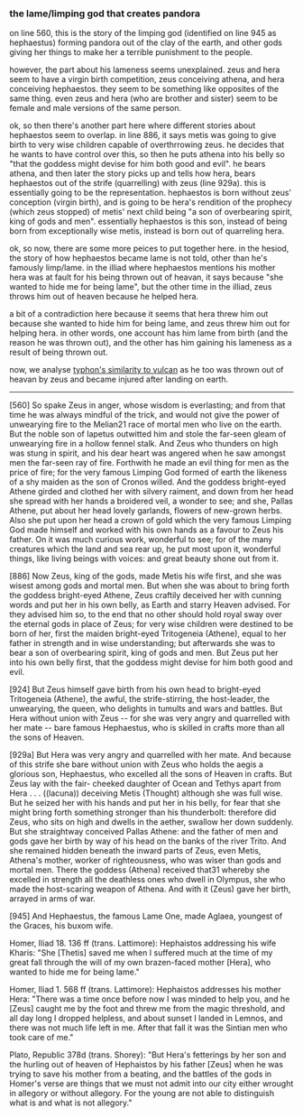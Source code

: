 ### the lame/limping god that creates pandora

on line 560, this is the story of the limping god (identified on line 945 as hephaestus) forming pandora out of the clay of the earth, and other gods giving her things to make her a terrible punishment to the people.

however, the part about his lameness seems unexplained. zeus and hera seem to have a virgin birth competition, zeus conceiving athena, and hera conceiving hephaestos. they seem to be something like opposites of the same thing. even zeus and hera (who are brother and sister) seem to be female and male versions of the same person.

ok, so then there's another part here where different stories about hephaestos seem to overlap. in line 886, it says metis was going to give birth to very wise children capable of overthrrowing zeus. he decides that he wants to have control over this, so then he puts athena into his belly so "that the goddess might devise for him both good and evil". he bears athena, and then later the story picks up and tells how hera, bears hephaestos out of the strife (quarrelling) with zeus (line 929a). this is essentially going to be the representation. hephaestos is born without zeus' conception (virgin birth), and is going to be hera's rendition of the prophecy (which zeus stopped) of metis' next child being "a son of overbearing spirit, king of gods and men". essentially hephaestos is this son, instead of being born from exceptionally wise metis, instead is born out of quarreling hera.

ok, so now, there are some more peices to put together here. in the hesiod, the story of how hephaestos became lame is not told, other than he's famously limp/lame. in the illiad where hephaestos mentions his mother hera was at fault for his being thrown out of heavan, it says because "she wanted to hide me for being lame", but the other time in the illiad, zeus throws him out of heaven because he helped hera.

a bit of a contradiction here because it seems that hera threw him out because she wanted to hide him for being lame, and zeus threw him out for helping hera. in other words, one account has him lame from birth (and the reason he was thrown out), and the other has him gaining his lameness as a result of being thrown out.

now, we analyse [typhon's similarity to vulcan](!typhon-vulcan-similarity) as he too was thrown out of heavan by zeus and became injured after landing on earth.


---

[560] So spake Zeus in anger, whose wisdom is everlasting; and from that time he was always mindful of the trick, and would not give the power of unwearying fire to the Melian21 race of mortal men who live on the earth. But the noble son of Iapetus outwitted him and stole the far-seen gleam of unwearying fire in a hollow fennel stalk. And Zeus who thunders on high was stung in spirit, and his dear heart was angered when he saw amongst men the far-seen ray of fire. Forthwith he made an evil thing for men as the price of fire; for the very famous Limping God formed of earth the likeness of a shy maiden as the son of Cronos willed. And the goddess bright-eyed Athene girded and clothed her with silvery raiment, and down from her head she spread with her hands a broidered veil, a wonder to see; and she, Pallas Athene, put about her head lovely garlands, flowers of new-grown herbs. Also she put upon her head a crown of gold which the very famous Limping God made himself and worked with his own hands as a favour to Zeus his father. On it was much curious work, wonderful to see; for of the many creatures which the land and sea rear up, he put most upon it, wonderful things, like living beings with voices: and great beauty shone out from it.

[886] Now Zeus, king of the gods, made Metis his wife first, and she was wisest among gods and mortal men. But when she was about to bring forth the goddess bright-eyed Athene, Zeus craftily deceived her with cunning words and put her in his own belly, as Earth and starry Heaven advised. For they advised him so, to the end that no other should hold royal sway over the eternal gods in place of Zeus; for very wise children were destined to be born of her, first the maiden bright-eyed Tritogeneia (Athene), equal to her father in strength and in wise understanding; but afterwards she was to bear a son of overbearing spirit, king of gods and men. But Zeus put her into his own belly first, that the goddess might devise for him both good and evil.

[924] But Zeus himself gave birth from his own head to bright-eyed Tritogeneia (Athene), the awful, the strife-stirring, the host-leader, the unwearying, the queen, who delights in tumults and wars and battles. But Hera without union with Zeus -- for she was very angry and quarrelled with her mate -- bare famous Hephaestus, who is skilled in crafts more than all the sons of Heaven.

[929a] But Hera was very angry and quarrelled with her mate. And because of this strife she bare without union with Zeus who holds the aegis a glorious son, Hephaestus, who excelled all the sons of Heaven in crafts. But Zeus lay with the fair- cheeked daughter of Ocean and Tethys apart from Hera . . . ((lacuna)) deceiving Metis (Thought) although she was full wise. But he seized her with his hands and put her in his belly, for fear that she might bring forth something stronger than his thunderbolt: therefore did Zeus, who sits on high and dwells in the aether, swallow her down suddenly. But she straightway conceived Pallas Athene: and the father of men and gods gave her birth by way of his head on the banks of the river Trito. And she remained hidden beneath the inward parts of Zeus, even Metis, Athena's mother, worker of righteousness, who was wiser than gods and mortal men. There the goddess (Athena) received that31 whereby she excelled in strength all the deathless ones who dwell in Olympus, she who made the host-scaring weapon of Athena. And with it (Zeus) gave her birth, arrayed in arms of war.

[945] And Hephaestus, the famous Lame One, made Aglaea, youngest of the Graces, his buxom wife.

Homer, Iliad 18. 136 ff (trans. Lattimore):
Hephaistos addressing his wife Kharis: "She [Thetis] saved me when I suffered much at the time of my great fall through the will of my own brazen-faced mother [Hera], who wanted to hide me for being lame."

Homer, Iliad 1. 568 ff (trans. Lattimore):
Hephaistos addresses his mother Hera: "There was a time once before now I was minded to help you, and he [Zeus] caught me by the foot and threw me from the magic threshold, and all day long I dropped helpless, and about sunset I landed in Lemnos, and there was not much life left in me. After that fall it was the Sintian men who took care of me."

Plato, Republic 378d (trans. Shorey):
"But Hera's fetterings by her son and the hurling out of heaven of Hephaistos by his father [Zeus] when he was trying to save his mother from a beating, and the battles of the gods in Homer's verse are things that we must not admit into our city either wrought in allegory or without allegory. For the young are not able to distinguish what is and what is not allegory."
